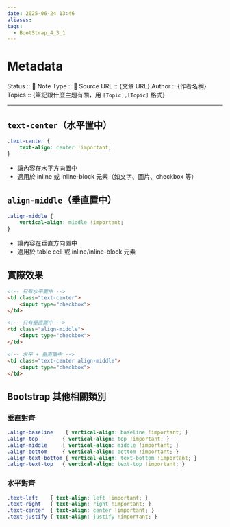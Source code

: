 ```yaml
---
date: 2025-06-24 13:46
aliases: 
tags:
  - BootStrap_4_3_1
---
```

# Metadata
Status :: 🌱
Note Type :: 📰
Source URL :: {文章 URL}
Author :: {作者名稱}
Topics :: {筆記跟什麼主題有關，用 `[Topic],[Topic]` 格式}

---

## `text-center`（水平置中）

```css
.text-center {
    text-align: center !important;
}
```

- 讓內容在水平方向置中
- 適用於 inline 或 inline-block 元素（如文字、圖片、checkbox 等）

## `align-middle`（垂直置中）

```css
.align-middle {
    vertical-align: middle !important;
}
```

- 讓內容在垂直方向置中
- 適用於 table cell 或 inline/inline-block 元素

## 實際效果

```html
<!-- 只有水平置中 -->
<td class="text-center">
    <input type="checkbox">
</td>

<!-- 只有垂直置中 -->
<td class="align-middle">
    <input type="checkbox">
</td>

<!-- 水平 + 垂直置中 -->
<td class="text-center align-middle">
    <input type="checkbox">
</td>
```

## Bootstrap 其他相關類別

### 垂直對齊

```css
.align-baseline    { vertical-align: baseline !important; }
.align-top        { vertical-align: top !important; }
.align-middle     { vertical-align: middle !important; }
.align-bottom     { vertical-align: bottom !important; }
.align-text-bottom { vertical-align: text-bottom !important; }
.align-text-top   { vertical-align: text-top !important; }
```

### 水平對齊

```css
.text-left    { text-align: left !important; }
.text-right   { text-align: right !important; }
.text-center  { text-align: center !important; }
.text-justify { text-align: justify !important; }
```

